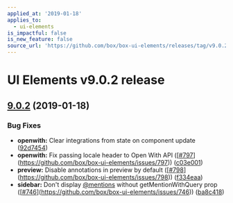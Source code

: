```yaml
---
applied_at: '2019-01-18'
applies_to:
  - ui-elements
is_impactful: false
is_new_feature: false
source_url: 'https://github.com/box/box-ui-elements/releases/tag/v9.0.2'
---
```


# UI Elements v9.0.2 release

## [9.0.2]([v9.0.1...v9.0.2](https://github.com/box/box-ui-elements/compare/v9.0.1...v9.0.2)) (2019-01-18)


### Bug Fixes

* **openwith:** Clear integrations from state on component update ([92d7454](https://github.com/box/box-ui-elements/commit[92d7454](https://github.com/box/box-ui-elements/commit/92d7454)))
* **openwith:** Fix passing locale header to Open With API ([[#797](https://github.com/box/box-ui-elements/pull/797)](https://github.com/box/box-ui-elements/issues/797)) ([c03e001](https://github.com/box/box-ui-elements/commit[c03e001](https://github.com/box/box-ui-elements/commit/c03e001)))
* **preview:** Disable annotations in preview by default ([[#798](https://github.com/box/box-ui-elements/pull/798)](https://github.com/box/box-ui-elements/issues/798)) ([f334eaa](https://github.com/box/box-ui-elements/commit[f334eaa](https://github.com/box/box-ui-elements/commit/f334eaa)))
* **sidebar:** Don't display [@mentions](https://github.com/mentions) without getMentionWithQuery prop ([[#746](https://github.com/box/box-ui-elements/pull/746)](https://github.com/box/box-ui-elements/issues/746)) ([ba8c418](https://github.com/box/box-ui-elements/commit[ba8c418](https://github.com/box/box-ui-elements/commit/ba8c418)))



